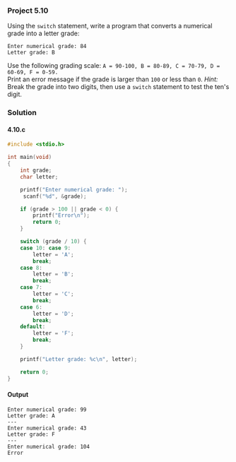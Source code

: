 ### Project 5.10
Using the `switch` statement, write a program that converts a numerical grade into a letter grade:
```
Enter numerical grade: 84
Letter grade: B
```
Use the following grading scale: `A = 90-100, B = 80-89, C = 70-79, D = 60-69, F = 0-59.`   
Print an error message if the grade is larger than `100` or less than `0`. *Hint:* Break the grade into two digits, then use a `switch` statement to test the ten's digit.
### Solution
#### 4.10.c
```c
#include <stdio.h>

int main(void)
{
	int grade;
	char letter;

	printf("Enter numerical grade: ");
	 scanf("%d", &grade);

	if (grade > 100 || grade < 0) {
		printf("Error\n");
		return 0;
	}

	switch (grade / 10) {
	case 10: case 9:
		letter = 'A';
		break;
	case 8:
		letter = 'B';
		break;
	case 7:
		letter = 'C';
		break;
	case 6:
		letter = 'D';
		break;
	default:
		letter = 'F';
		break;
	}

	printf("Letter grade: %c\n", letter);

	return 0;
}
```
#### Output
```
Enter numerical grade: 99
Letter grade: A
---
Enter numerical grade: 43
Letter grade: F
---
Enter numerical grade: 104
Error
```

